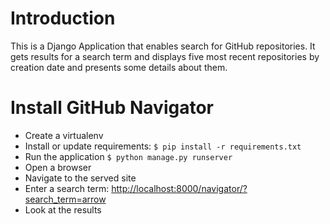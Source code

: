 # Introduction #

This is a Django Application that enables search for GitHub repositories. It gets results for a search term and displays five most recent repositories by creation date and presents some details about them.

# Install GitHub Navigator #

* Create a virtualenv
* Install or update requirements:
`$ pip install -r requirements.txt`
* Run the application
`$ python manage.py runserver`
* Open a browser
* Navigate to the served site
* Enter a search term: <http://localhost:8000/navigator/?search_term=arrow>
* Look at the results
